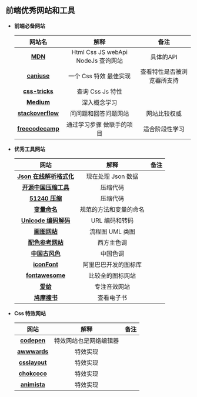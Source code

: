 ## 前端优秀网站和工具



+ **前端必备网站**

  |                      网站名                       |                解释                |            备注            |
  | :-----------------------------------------------: | :--------------------------------: | :------------------------: |
  |  **[MDN](https://developer.mozilla.org/zh-CN/)**  | Html Css JS webApi NodeJs 查询网站 |         具体的API          |
  |        **[caniuse](https://caniuse.com/)**        |       一个 Css 特效 最佳实现       | 查看特性是否被浏览器所支持 |
  |     **[css-tricks](https://css-tricks.com/)**     |          查询 Css Js 特性          |                            |
  |         **[Medium](https://medium.com/)**         |            深入概念学习            |                            |
  |  **[stackoverflow](https://stackoverflow.com/)**  |        问问题和回答问题网站        |        网站比较权威        |
  | **[freecodecamp](https://www.freecodecamp.org/)** |     通过学习步骤 做联手的项目      |       适合阶段性学习       |

+ **优秀工具网站**

  |                             网站                             |          解释          | 备注 |
  | :----------------------------------------------------------: | :--------------------: | :--: |
  |          **[Json 在线解析格式化](http://json.cn/)**          |   现在处理 Json 数据   |      |
  | **[开源中国压缩工具](https://tool.oschina.net/jscompress)**  |        压缩代码        |      |
  |          **[51240 压缩](https://jsmin.51240.com/)**          |        压缩代码        |      |
  |       **[变量命名](https://unbug.github.io/codelf/)**        | 规范的方法和变量的命名 |      |
  | **[Unicode 编码解码](http://tool.chinaz.com/Tools/urlencode.aspx)** |     URL 编码和转码     |      |
  |            **[画图网站](https://processon.com/)**            |    流程图 UML 类图     |      |
  |        **[配色参考网站](https://flatuicolors.com/)**         |       西方主色调       |      |
  |           **[中国古风色](http://zhongguose.com/)**           |        中国色调        |      |
  |           **[iconFont](https://www.iconfont.cn/)**           |  阿里巴巴开发的图标库  |      |
  |         **[fontawesome](https://fontawesome.com/)**          |    比较全的图标网站    |      |
  |              **[爱给](https://www.aigei.com/)**              |      专注音效网站      |      |
  |         **[鸠摩搜书](https://www.jiumodiary.com/)**          |       查看电子书       |      |

+ **Css 特效网站**

  |                    网站                     |          解释          | 备注 |
  | :-----------------------------------------: | :--------------------: | :--: |
  |     **[codepen](https://codepen.io/)**      | 特效网站也是网络编辑器 |      |
  |  **[awwwards](https://www.awwwards.com/)**  |        特效实现        |      |
  |   **[csslayout](https://csslayout.io/)**    |        特效实现        |      |
  | **[chokcoco](https://chokcoco.github.io/)** |        特效实现        |      |
  |    **[animista](https://animista.net/)**    |        特效实现        |      |

